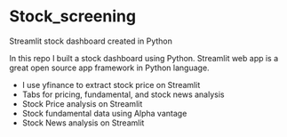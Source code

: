 # Stock_screening
Streamlit stock dashboard created in Python


 In this repo I built a stock dashboard using Python. Streamlit web app is a great open source app framework in Python language.
 - I use yfinance to extract stock price on Streamlit 
 - Tabs for pricing, fundamental, and stock news analysis
 - Stock Price analysis on Streamlit 
 - Stock fundamental data using Alpha vantage 
 - Stock News analysis on Streamlit 
